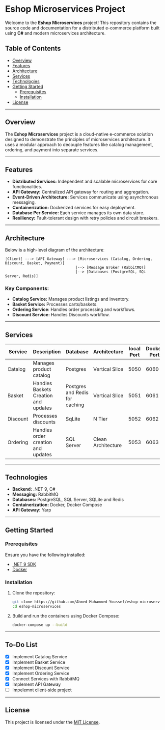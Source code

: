 # Eshop Microservices Project

Welcome to the **Eshop Microservices** project! This repository contains the source code and documentation for a distributed e-commerce platform built using **C#** and modern microservices architecture.

## Table of Contents

- [Overview](#overview)
- [Features](#features)
- [Architecture](#architecture)
- [Services](#services)
- [Technologies](#technologies)
- [Getting Started](#getting-started)
  - [Prerequisites](#prerequisites)
  - [Installation](#installation)
- [License](#license)

---

## Overview

The **Eshop Microservices** project is a cloud-native e-commerce solution designed to demonstrate the principles of microservices architecture. It uses a modular approach to decouple features like catalog management, ordering, and payment into separate services.

---

## Features

- **Distributed Services:** Independent and scalable microservices for core functionalities.
- **API Gateway:** Centralized API gateway for routing and aggregation.
- **Event-Driven Architecture:** Services communicate using asynchronous messaging.
- **Containerization:** Dockerized services for easy deployment.
- **Database Per Service:** Each service manages its own data store.
- **Resiliency:** Fault-tolerant design with retry policies and circuit breakers.

---

## Architecture

Below is a high-level diagram of the architecture:

```text
[Client] ---> [API Gateway] ---> [Microservices (Catalog, Ordering, Discount, Basket, Payment)]
                                |--> [Message Broker (RabbitMQ)]
                                |--> [Databases (PostgreSQL, SQL Server, Redis)]
```

### Key Components:

- **Catalog Service:** Manages product listings and inventory.
- **Basket Service:** Processes carts/baskets.
- **Ordering Service:** Handles order processing and workflows.
- **Discount Service:** Handles Discounts workflow.

---

## Services

| Service           | Description                         |Database                       | Architecture       | local Port | Docker Port |
|-------------------|-------------------------------------|-------------------------------|--------------------|------------|-------------|
| Catalog           | Manages product catalog             |Postgres                       | Vertical Slice     |    5050    |     6060    |
| Basket            | Handles Baskets Creation and updates|Postgres and Redis for caching | Vertical Slice     |    5051    |     6061    |
| Discount          | Processes discounts                 |SqLite                         | N Tier             |    5052    |     6062    |
| Ordering          | Handles order creation and updates  |SQL Server                     | Clean Architecture |    5053    |     6063    |

---

## Technologies

- **Backend:** .NET 9, C#
- **Messaging:** RabbitMQ
- **Databases:** PostgreSQL, SQL Server, SQLite and Redis
- **Containerization:** Docker, Docker Compose
- **API Gateway:** Yarp

---

## Getting Started

### Prerequisites

Ensure you have the following installed:

- [.NET 9 SDK](https://dotnet.microsoft.com/download)
- [Docker](https://www.docker.com/get-started)

### Installation

1. Clone the repository:
   ```bash
   git clone https://github.com/Ahmed-Muhammed-Youssef/eshop-microservices.git
   cd eshop-microservices
   ```

2. Build and run the containers using Docker Compose:
   ```bash
   docker-compose up --build
   ```

---

## To-Do List

- [x] Implement Catalog Service
- [x] Implement Basket Service
- [x] Implement Discount Service
- [x] Implement Ordering Service
- [x] Connect Services with RabbitMQ
- [x] Implement API Gateway
- [ ] Impelemnt client-side project

---

## License

This project is licensed under the [MIT License](LICENSE).

